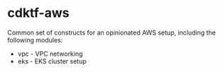 # cdktf-aws

Common set of constructs for an opinionated AWS setup, including the following
modules:

* vpc - VPC networking
* eks - EKS cluster setup
